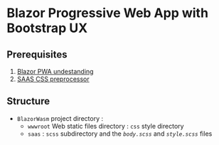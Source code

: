 # Blazor Progressive Web App with Bootstrap UX

## Prerequisites
1. [Blazor PWA undestanding](https://github.com/FrancoisDotNet/BlazorPwa)
1. [SAAS CSS preprocessor](https://github.com/sass/dart-sass/releases/tag/1.25.0)

## Structure
- `BlazorWasm` project directory :
  - `wwwroot` Web static files directory : `css` style directory
  - `saas` : `scss` subdirectory and the *`body.scss`* and *`style.scss`* files
